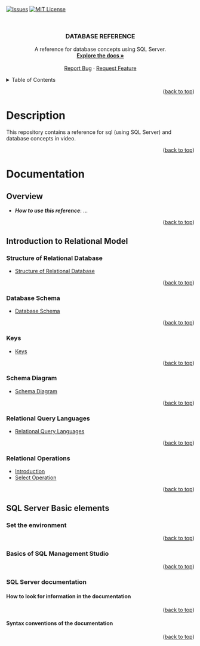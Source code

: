 <a name="readme-top"></a>

[![Issues][issues-shield]][issues-url]
[![MIT License][license-shield]][license-url]

<!-- PROJECT LOGO -->
<br />
<div align="center">
  <a href="https://github.com/ArturAssisComp/database-reference.git">
  </a>

  <h3 align="center">DATABASE REFERENCE</h3>

  <p align="center">
    A reference for database concepts using SQL Server.
    <br />
    <a href="#documentation"><strong>Explore the docs »</strong></a>
    <br />
    <br />
    <a href="https://github.com/ArturAssisComp/database-reference/issues">Report Bug</a>
    ·
    <a href="https://github.com/ArturAssisComp/database-reference/issues">Request Feature</a>
  </p>
</div>

<!-- TABLE OF CONTENTS -->
<details>
  <summary>Table of Contents</summary>
  <ol>
    <li><a href="#description">Description</a></li>
    <li>
      <a href="#documentation">Documentation</a>
      <ul>
	<details>
          <summary>index</summary>
          <li><a href="#overview">Overview</a></li>
          <li><a href="#introduction-to-relational-model">a - Introduction to Relational Model</a></li>
	      <ul>
              <li><a href="#structure-of-relational-database">a1 - Structure of Relational Database</a></li>
              <li><a href="#database-schema">a2 - Database Schema</a></li>
              <li><a href="#keys">a3 - Keys</a></li>
              <li><a href="#schema-diagram">a4 - Schema Diagram</a></li>
              <li><a href="#relational-query-languages">a5 - Relational Query Languages</a></li>
              <li><a href="#relational-operations">a6 - Relational Operations</a></li>
          </ul>
          <li><a href="#sql-server-basic-elements">b - SQL Server Basic elements</a></li>
	      <ul>
              <li><a href="#set-the-environment">b1 - Set the environment</a></li>
              <li><a href="#basics-of-sql-management-studio">b2 - Basics of SQL Management Studio</a></li>
              <li><a href="#sql-server-documentation">b3 - SQL Server documentation</a></li>
	              <ul>
                       <li><a href="#how-to-look-for-information-in-the-documentation">b3.1 - How to look for information in the documentation</a></li>
                       <li><a href="#syntax-conventions-of-the-documentation">b3.2 - Syntax conventions of the documentation</a></li>
                  </ul>
          </ul>
	</details>
      </ul>
    </li>

  </ol>
</details>



<p align="right">(<a href="#readme-top">back to top</a>)</p>






# Description 

This repository contains a reference for sql (using SQL Server) and database concepts in video.

<p align="right">(<a href="#readme-top">back to top</a>)</p>


# Documentation

## Overview
- ***How to use this reference***: ...

<p align="right">(<a href="#readme-top">back to top</a>)</p>

## Introduction to Relational Model

### Structure of Relational Database

- [Structure of Relational Database](https://youtu.be/v5xT9i60k8U)

<p align="right">(<a href="#readme-top">back to top</a>)</p>

### Database Schema

- [Database Schema](https://youtu.be/4IZjCe2c6rQ)

<p align="right">(<a href="#readme-top">back to top</a>)</p>

### Keys

- [Keys](https://youtu.be/1F7z_vq1NXQ)

<p align="right">(<a href="#readme-top">back to top</a>)</p>

### Schema Diagram

- [Schema Diagram](https://youtu.be/jjM6wYzFoL0)

<p align="right">(<a href="#readme-top">back to top</a>)</p>

### Relational Query Languages
- [Relational Query Languages](https://youtu.be/cDfS9L3wKJQ)
<p align="right">(<a href="#readme-top">back to top</a>)</p>

### Relational Operations
- [Introduction](https://youtu.be/oRei5AL3ngw)
- [Select Operation](https://youtu.be/kzDGyREyLwM)
<p align="right">(<a href="#readme-top">back to top</a>)</p>


## SQL Server Basic elements

### Set the environment

<p align="right">(<a href="#readme-top">back to top</a>)</p>

### Basics of SQL Management Studio

<p align="right">(<a href="#readme-top">back to top</a>)</p>

### SQL Server documentation

#### How to look for information in the documentation

<p align="right">(<a href="#readme-top">back to top</a>)</p>

#### Syntax conventions of the documentation

<p align="right">(<a href="#readme-top">back to top</a>)</p>


[issues-shield]: https://img.shields.io/github/issues/ArturAssisComp/database-reference?logo=github&style=for-the-badge
[issues-url]: https://github.com/ArturAssisComp/database-reference/issues

[license-shield]: https://img.shields.io/github/license/othneildrew/Best-README-Template.svg?style=for-the-badge
[license-url]: https://github.com/ArturAssisComp/database-reference/blob/version1_0/LICENSE
